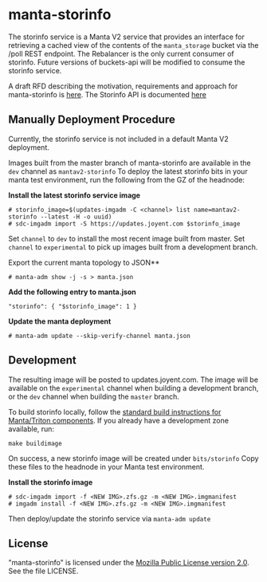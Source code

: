 # manta-storinfo

The storinfo service is a Manta V2 service that provides an interface for retrieving a cached view of the contents of the `manta_storage` bucket via the /poll REST endpoint.  The Rebalancer is the only current consumer of storinfo.  Future versions of buckets-api will be modified to consume the storinfo service.

A draft RFD describing the motivation, requirements and approach for manta-storinfo is [here](https://github.com/joyent/rfd/tree/master/rfd/0170).  The Storinfo API is documented [here](https://github.com/joyent/manta-storinfo/blob/master/docs/index.md)


## Manually Deployment Procedure

Currently, the storinfo service is not included in a default Manta V2 deployment.

Images built from the master branch of manta-storinfo are available in the ```dev``` channel as ```mantav2-storinfo```  To deploy the latest storinfo bits in your manta test environment, run the following from the GZ of the headnode:

**Install the latest storinfo service image**

```
# storinfo_image=$(updates-imgadm -C <channel> list name=mantav2-storinfo --latest -H -o uuid)
# sdc-imgadm import -S https://updates.joyent.com $storinfo_image
```

Set `channel` to `dev` to install the most recent image built from master.  Set `channel` to `experimental` to pick up images built from a development branch.

Export the current manta topology to JSON**

```
# manta-adm show -j -s > manta.json
```

**Add the following entry to manta.json**

```
"storinfo": { "$storinfo_image": 1 }
```

**Update the manta deployment**

```
# manta-adm update --skip-verify-channel manta.json
```

## Development

The resulting image will be posted to updates.joyent.com. The image will be available on the `experimental` channel when building a development branch, or the `dev` channel when building the `master` branch.

To build storinfo locally, follow the [standard build instructions for Manta/Triton components](https://github.com/joyent/triton/blob/master/docs/developer-guide/building.md). If you already have a development zone available, run:

`make buildimage`

On success, a new storinfo image will be created under ```bits/storinfo```  Copy these files to the headnode in your Manta test environment.

**Install the storinfo image**

```
# sdc-imgadm import -f <NEW IMG>.zfs.gz -m <NEW IMG>.imgmanifest
# imgadm install -f <NEW IMG>.zfs.gz -m <NEW IMG>.imgmanifest
```

Then deploy/update the storinfo service via ```manta-adm update```

## License

"manta-storinfo" is licensed under the
[Mozilla Public License version 2.0](http://mozilla.org/MPL/2.0/).
See the file LICENSE.
